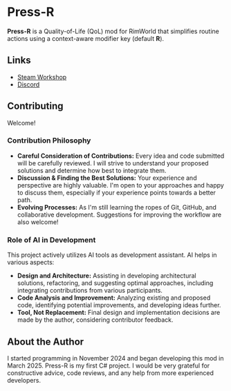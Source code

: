 # Press-R

**Press-R** is a Quality-of-Life (QoL) mod for RimWorld that simplifies routine actions using a context-aware modifier key (default **R**).

## Links

*   [Steam Workshop](https://steamcommunity.com/sharedfiles/filedetails/?id=3471834885)
*   [Discord](https://discordapp.com/users/488263514935525376)

## Contributing

Welcome!

### Contribution Philosophy

*   **Careful Consideration of Contributions:** Every idea and code submitted will be carefully reviewed. I will strive to understand your proposed solutions and determine how best to integrate them.
*   **Discussion & Finding the Best Solutions:** Your experience and perspective are highly valuable. I'm open to your approaches and happy to discuss them, especially if your experience points towards a better path.
*   **Evolving Processes:** As I'm still learning the ropes of Git, GitHub, and collaborative development. Suggestions for improving the workflow are also welcome!

### Role of AI in Development

This project actively utilizes AI tools as development assistant. AI helps in various aspects:
*   **Design and Architecture:** Assisting in developing architectural solutions, refactoring, and suggesting optimal approaches, including integrating contributions from various participants.
*   **Code Analysis and Improvement:** Analyzing existing and proposed code, identifying potential improvements, and developing ideas further.
*   **Tool, Not Replacement:** Final design and implementation decisions are made by the author, considering contributor feedback.

## About the Author

I started programming in November 2024 and began developing this mod in March 2025. Press-R is my first C# project. I would be very grateful for constructive advice, code reviews, and any help from more experienced developers.
